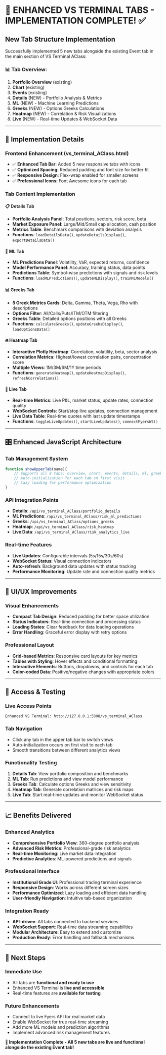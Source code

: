 # 🎯 ENHANCED VS TERMINAL TABS - IMPLEMENTATION COMPLETE! ✅

## New Tab Structure Implementation

Successfully implemented 5 new tabs alongside the existing Event tab in the main section of VS Terminal AClass:

### 📊 **Tab Overview:**
1. **Portfolio Overview** (existing)
2. **Chart** (existing)  
3. **Events** (existing)
4. **Details** (NEW) - Portfolio Analysis & Metrics
5. **ML** (NEW) - Machine Learning Predictions
6. **Greeks** (NEW) - Options Greeks Calculations  
7. **Heatmap** (NEW) - Correlation & Risk Visualizations
8. **Live** (NEW) - Real-time Updates & WebSocket Data

---

## 🔧 **Implementation Details**

### Frontend Enhancement (vs_terminal_AClass.html)
- ✅ **Enhanced Tab Bar**: Added 5 new responsive tabs with icons
- ✅ **Optimized Spacing**: Reduced padding and font size for better fit
- ✅ **Responsive Design**: Flex-wrap enabled for smaller screens
- ✅ **Professional Icons**: Font Awesome icons for each tab

### Tab Content Implementation

#### 📋 **Details Tab**
- **Portfolio Analysis Panel**: Total positions, sectors, risk score, beta
- **Market Exposure Panel**: Large/Mid/Small cap allocation, cash position
- **Metrics Table**: Benchmark comparisons with deviation analysis
- **Functions**: `loadDetailsData()`, `updateDetailsDisplay()`, `exportDetailsData()`

#### 🧠 **ML Tab**  
- **ML Predictions Panel**: Volatility, VaR, expected returns, confidence
- **Model Performance Panel**: Accuracy, training status, data points
- **Predictions Table**: Symbol-wise predictions with signals and risk levels
- **Functions**: `loadMLPredictions()`, `updateMLDisplay()`, `trainMLModels()`

#### 📊 **Greeks Tab**
- **5 Greek Metrics Cards**: Delta, Gamma, Theta, Vega, Rho with descriptions
- **Options Filter**: All/Calls/Puts/ITM/OTM filtering
- **Greeks Table**: Detailed options positions with all Greeks
- **Functions**: `calculateGreeks()`, `updateGreeksDisplay()`, `loadOptionsData()`

#### 🔥 **Heatmap Tab**
- **Interactive Plotly Heatmap**: Correlation, volatility, beta, sector analysis
- **Correlation Metrics**: Highest/lowest correlation pairs, concentration score
- **Multiple Views**: 1M/3M/6M/1Y time periods
- **Functions**: `generateHeatmap()`, `updateHeatmapDisplay()`, `refreshCorrelations()`

#### 📡 **Live Tab**
- **Real-time Metrics**: Live P&L, market status, update rates, connection quality
- **WebSocket Controls**: Start/stop live updates, connection management
- **Live Data Table**: Real-time quotes with last update timestamps
- **Functions**: `toggleLiveUpdates()`, `startLiveUpdates()`, `connectFyersWS()`

---

## 🎛️ **Enhanced JavaScript Architecture**

### Tab Management System
```javascript
function showUpperTab(name){
    // Supports all 8 tabs: overview, chart, events, details, ml, greeks, heatmap, live
    // Auto-initialization for each tab on first visit
    // Lazy loading for performance optimization
}
```

### API Integration Points
- **Details**: `/api/vs_terminal_AClass/portfolio_details`
- **ML Predictions**: `/api/vs_terminal_AClass/risk_ml_predictions`
- **Greeks**: `/api/vs_terminal_AClass/options_greeks`
- **Heatmap**: `/api/vs_terminal_AClass/risk_heatmap`  
- **Live Data**: `/api/vs_terminal_AClass/risk_analytics_live`

### Real-time Features
- **Live Updates**: Configurable intervals (5s/15s/30s/60s)
- **WebSocket Status**: Visual connection indicators
- **Auto-refresh**: Background data updates with status tracking
- **Performance Monitoring**: Update rate and connection quality metrics

---

## 🎨 **UI/UX Improvements**

### Visual Enhancements
- **Compact Tab Design**: Reduced padding for better space utilization
- **Status Indicators**: Real-time connection and processing status
- **Loading States**: Clear feedback for data loading operations
- **Error Handling**: Graceful error display with retry options

### Professional Layout
- **Grid-based Metrics**: Responsive card layouts for key metrics
- **Tables with Styling**: Hover effects and conditional formatting
- **Interactive Elements**: Buttons, dropdowns, and controls for each tab
- **Color-coded Data**: Positive/negative changes with appropriate colors

---

## 🚀 **Access & Testing**

### Live Access Points
```
Enhanced VS Terminal: http://127.0.0.1:5008/vs_terminal_AClass
```

### Tab Navigation
- Click any tab in the upper tab bar to switch views
- Auto-initialization occurs on first visit to each tab
- Smooth transitions between different analytics views

### Functionality Testing
1. **Details Tab**: View portfolio composition and benchmarks
2. **ML Tab**: Run predictions and view model performance  
3. **Greeks Tab**: Calculate options Greeks and view sensitivity
4. **Heatmap Tab**: Generate correlation matrices and risk maps
5. **Live Tab**: Start real-time updates and monitor WebSocket status

---

## 📈 **Benefits Delivered**

### Enhanced Analytics
- **Comprehensive Portfolio View**: 360-degree portfolio analysis
- **Advanced Risk Metrics**: Professional-grade risk analytics
- **Real-time Monitoring**: Live market data integration
- **Predictive Analytics**: ML-powered predictions and signals

### Professional Interface
- **Institutional Grade UI**: Professional trading terminal experience
- **Responsive Design**: Works across different screen sizes
- **Performance Optimized**: Lazy loading and efficient data handling
- **User-friendly Navigation**: Intuitive tab-based organization

### Integration Ready
- **API-driven**: All tabs connected to backend services
- **WebSocket Support**: Real-time data streaming capabilities
- **Modular Architecture**: Easy to extend and customize
- **Production Ready**: Error handling and fallback mechanisms

---

## 🎯 **Next Steps**

### Immediate Use
- All tabs are **functional and ready to use**
- Enhanced VS Terminal is **live and accessible**
- Real-time features are **available for testing**

### Future Enhancements
- Connect to live Fyers API for real market data
- Enable WebSocket for true real-time streaming
- Add more ML models and prediction algorithms
- Implement advanced risk management features

**🎉 Implementation Complete - All 5 new tabs are live and functional alongside the existing Event tab!**
